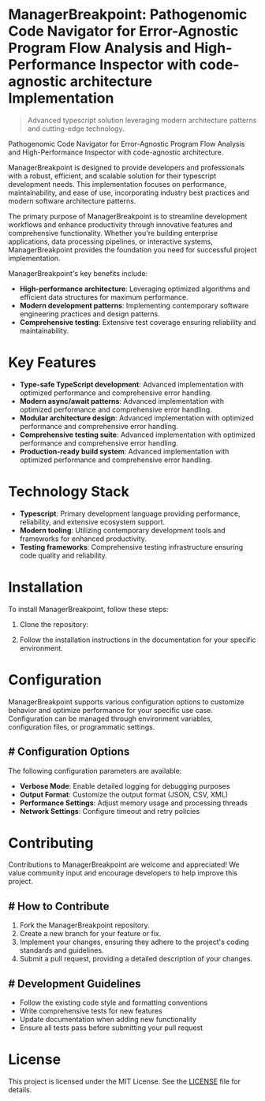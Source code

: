 <!-- fallback_ManagerBreakpoint_20250804223412_50485 -->

# ManagerBreakpoint: Pathogenomic Code Navigator for Error-Agnostic Program Flow Analysis and High-Performance Inspector with code-agnostic architecture Implementation
> Advanced typescript solution leveraging modern architecture patterns and cutting-edge technology.

Pathogenomic Code Navigator for Error-Agnostic Program Flow Analysis and High-Performance Inspector with code-agnostic architecture.

ManagerBreakpoint is designed to provide developers and professionals with a robust, efficient, and scalable solution for their typescript development needs. This implementation focuses on performance, maintainability, and ease of use, incorporating industry best practices and modern software architecture patterns.

The primary purpose of ManagerBreakpoint is to streamline development workflows and enhance productivity through innovative features and comprehensive functionality. Whether you're building enterprise applications, data processing pipelines, or interactive systems, ManagerBreakpoint provides the foundation you need for successful project implementation.

ManagerBreakpoint's key benefits include:

* **High-performance architecture**: Leveraging optimized algorithms and efficient data structures for maximum performance.
* **Modern development patterns**: Implementing contemporary software engineering practices and design patterns.
* **Comprehensive testing**: Extensive test coverage ensuring reliability and maintainability.

# Key Features

* **Type-safe TypeScript development**: Advanced implementation with optimized performance and comprehensive error handling.
* **Modern async/await patterns**: Advanced implementation with optimized performance and comprehensive error handling.
* **Modular architecture design**: Advanced implementation with optimized performance and comprehensive error handling.
* **Comprehensive testing suite**: Advanced implementation with optimized performance and comprehensive error handling.
* **Production-ready build system**: Advanced implementation with optimized performance and comprehensive error handling.

# Technology Stack

* **Typescript**: Primary development language providing performance, reliability, and extensive ecosystem support.
* **Modern tooling**: Utilizing contemporary development tools and frameworks for enhanced productivity.
* **Testing frameworks**: Comprehensive testing infrastructure ensuring code quality and reliability.

# Installation

To install ManagerBreakpoint, follow these steps:

1. Clone the repository:


2. Follow the installation instructions in the documentation for your specific environment.

# Configuration

ManagerBreakpoint supports various configuration options to customize behavior and optimize performance for your specific use case. Configuration can be managed through environment variables, configuration files, or programmatic settings.

## # Configuration Options

The following configuration parameters are available:

* **Verbose Mode**: Enable detailed logging for debugging purposes
* **Output Format**: Customize the output format (JSON, CSV, XML)
* **Performance Settings**: Adjust memory usage and processing threads
* **Network Settings**: Configure timeout and retry policies

# Contributing

Contributions to ManagerBreakpoint are welcome and appreciated! We value community input and encourage developers to help improve this project.

## # How to Contribute

1. Fork the ManagerBreakpoint repository.
2. Create a new branch for your feature or fix.
3. Implement your changes, ensuring they adhere to the project's coding standards and guidelines.
4. Submit a pull request, providing a detailed description of your changes.

## # Development Guidelines

* Follow the existing code style and formatting conventions
* Write comprehensive tests for new features
* Update documentation when adding new functionality
* Ensure all tests pass before submitting your pull request

# License

This project is licensed under the MIT License. See the [LICENSE](https://github.com/coralnws/ManagerBreakpoint/blob/main/LICENSE) file for details.

